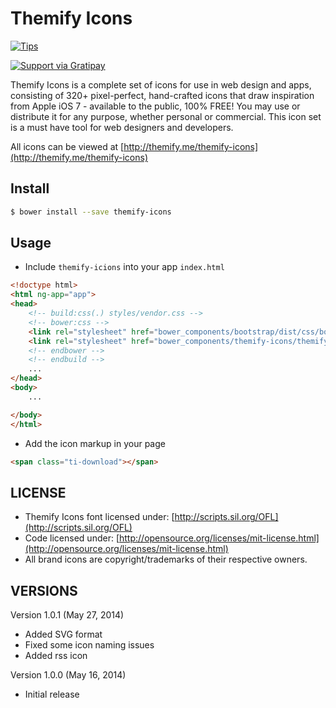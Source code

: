 Themify Icons
=============
[![Tips](https://img.shields.io/gratipay/lykmapipo.svg)](https://gratipay.com/lykmapipo/)

[![Support via Gratipay](https://cdn.rawgit.com/gratipay/gratipay-badge/2.3.0/dist/gratipay.svg)](https://gratipay.com/lykmapipo/)

Themify Icons is a complete set of icons for use in web design and apps, consisting of 320+ pixel-perfect, hand-crafted icons that draw inspiration from Apple iOS 7 - available to the public, 100% FREE! You may use or distribute it for any purpose, whether personal or commercial. This icon set is a must have tool for web designers and developers.

All icons can be viewed at [http://themify.me/themify-icons](http://themify.me/themify-icons)

## Install
```sh
$ bower install --save themify-icons
```

## Usage
- Include `themify-icions` into your app `index.html` 
```html
<!doctype html>
<html ng-app="app">
<head>
    <!-- build:css(.) styles/vendor.css -->
    <!-- bower:css -->
    <link rel="stylesheet" href="bower_components/bootstrap/dist/css/bootstrap.css" />
    <link rel="stylesheet" href="bower_components/themify-icons/themify-icons.css" />
    <!-- endbower -->
    <!-- endbuild -->
    ...
</head>
<body>
    ...

</body>
</html>
```

- Add the icon markup in your page
```html
<span class="ti-download"></span>
```

## LICENSE

- Themify Icons font licensed under: [http://scripts.sil.org/OFL](http://scripts.sil.org/OFL)
- Code licensed under: [http://opensource.org/licenses/mit-license.html](http://opensource.org/licenses/mit-license.html)
- All brand icons are copyright/trademarks of their respective owners.


## VERSIONS

Version 1.0.1 (May 27, 2014)
- Added SVG format
- Fixed some icon naming issues
- Added rss icon

Version 1.0.0 (May 16, 2014)
- Initial release
